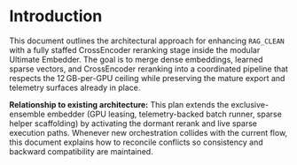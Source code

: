 # Introduction

This document outlines the architectural approach for enhancing `RAG_CLEAN` with a fully staffed CrossEncoder reranking stage inside the modular Ultimate Embedder. The goal is to merge dense embeddings, learned sparse vectors, and CrossEncoder reranking into a coordinated pipeline that respects the 12 GB-per-GPU ceiling while preserving the mature export and telemetry surfaces already in place.

**Relationship to existing architecture:** This plan extends the exclusive-ensemble embedder (GPU leasing, telemetry-backed batch runner, sparse helper scaffolding) by activating the dormant rerank and live sparse execution paths. Whenever new orchestration collides with the current flow, this document explains how to reconcile conflicts so consistency and backward compatibility are maintained.
